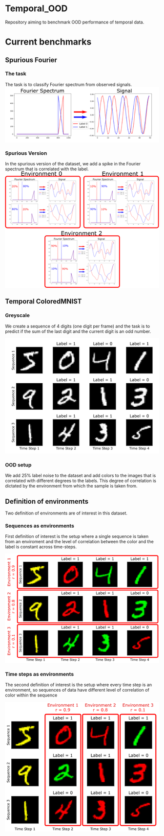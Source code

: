 # Temporal_OOD
Repository aiming to benchmark OOD performance of temporal data.

# Current benchmarks
## Spurious Fourier
### The task
The task is to classify Fourier spectrum from observed signals.
![CFourier](figure/clean_task.png)

### Spurious Version
In the spurious version of the dataset, we add a spike in the Fourier spectrum that is correlated with the label.
![SFourier](figure/env_task.png)

## Temporal ColoredMNIST
### Greyscale
We create a sequence of 4 digits (one digit per frame) and the task is to predict if the sum of the last digit and the current digit is an odd number.

![TCMNIST_grey](figure/TCMNIST_grey.png)

### OOD setup
We add 25% label noise to the dataset and add colors to the images that is correlated with different degrees to the labels. This degree of correlation is dictated by the environment from which the sample is taken from.

## Definition of environments
Two definition of environments are of interest in this dataset.

### Sequences as environments
First definition of interest is the setup where a single sequence is taken from an enviroment and the level of correlation between the color and the label is constant across time-steps.

![TCMNIST-seq](figure/TCMNIST_seq.png)


### Time steps as environments
The second definition of interest is the setup where every time step is an environment, so sequences of data have different level of correlation of color within the sequence

![TCMNIST-step](figure/TCMNIST_step.png)
